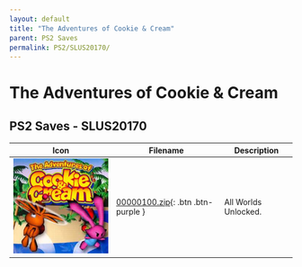 ```yaml
---
layout: default
title: "The Adventures of Cookie & Cream"
parent: PS2 Saves
permalink: PS2/SLUS20170/
---
```

# The Adventures of Cookie & Cream

## PS2 Saves - SLUS20170

| Icon | Filename | Description |
|------|----------|-------------|
| ![The Adventures of Cookie & Cream](icon0.png) | [00000100.zip](00000100.zip){: .btn .btn-purple } | All Worlds Unlocked. |
